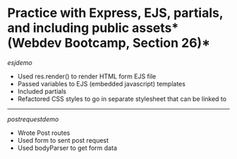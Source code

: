 # Practice with Express, EJS, partials, and including public assets*(Webdev Bootcamp, Section 26)*

*esjdemo*

- Used res.render() to render HTML form EJS file
- Passed variables to EJS (embedded javascript) templates
- Included partials 
- Refactored CSS styles to go in separate stylesheet that can be linked to


*******

*postrequestdemo*

- Wrote Post routes
- Used form to sent post request
- Used bodyParser to get form data


